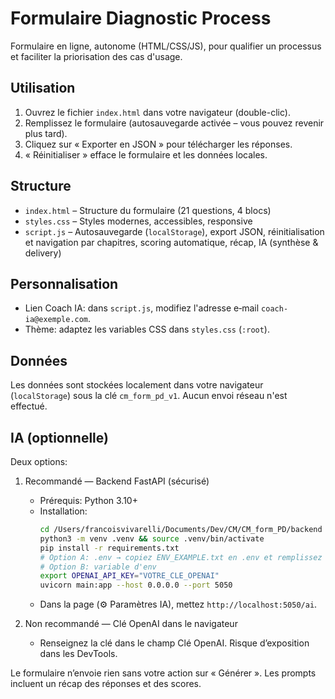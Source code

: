 # Formulaire Diagnostic Process

Formulaire en ligne, autonome (HTML/CSS/JS), pour qualifier un processus et faciliter la priorisation des cas d'usage.

## Utilisation

1. Ouvrez le fichier `index.html` dans votre navigateur (double-clic).
2. Remplissez le formulaire (autosauvegarde activée – vous pouvez revenir plus tard).
3. Cliquez sur « Exporter en JSON » pour télécharger les réponses.
4. « Réinitialiser » efface le formulaire et les données locales.

## Structure

- `index.html` – Structure du formulaire (21 questions, 4 blocs)
- `styles.css` – Styles modernes, accessibles, responsive
- `script.js` – Autosauvegarde (`localStorage`), export JSON, réinitialisation
  et navigation par chapitres, scoring automatique, récap, IA (synthèse & delivery)

## Personnalisation

- Lien Coach IA: dans `script.js`, modifiez l'adresse e‑mail `coach-ia@exemple.com`.
- Thème: adaptez les variables CSS dans `styles.css` (`:root`).

## Données

Les données sont stockées localement dans votre navigateur (`localStorage`) sous la clé `cm_form_pd_v1`. Aucun envoi réseau n'est effectué.

## IA (optionnelle)

Deux options:

1. Recommandé — Backend FastAPI (sécurisé)
   - Prérequis: Python 3.10+
   - Installation:
     ```bash
     cd /Users/francoisvivarelli/Documents/Dev/CM/CM_form_PD/backend
     python3 -m venv .venv && source .venv/bin/activate
     pip install -r requirements.txt
     # Option A: .env → copiez ENV_EXAMPLE.txt en .env et remplissez OPENAI_API_KEY
     # Option B: variable d'env
     export OPENAI_API_KEY="VOTRE_CLE_OPENAI"
     uvicorn main:app --host 0.0.0.0 --port 5050
     ```
   - Dans la page (⚙️ Paramètres IA), mettez `http://localhost:5050/ai`.

2. Non recommandé — Clé OpenAI dans le navigateur
   - Renseignez la clé dans le champ Clé OpenAI. Risque d’exposition dans les DevTools.

Le formulaire n’envoie rien sans votre action sur « Générer ». Les prompts incluent un récap des réponses et des scores.


